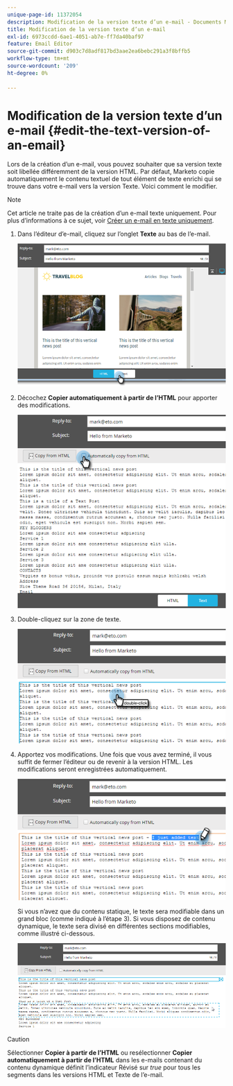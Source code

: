 ```yaml
---
unique-page-id: 11372054
description: Modification de la version texte d’un e-mail - Documents Marketo - Documentation du produit
title: Modification de la version texte d’un e-mail
exl-id: 6973ccdd-6ae1-4051-ab7e-ff7da40baf97
feature: Email Editor
source-git-commit: d903c7d8adf817bd3aae2ea6bebc291a3f8bffb5
workflow-type: tm+mt
source-wordcount: '209'
ht-degree: 0%

---
```


# Modification de la version texte d’un e-mail {#edit-the-text-version-of-an-email}

Lors de la création d’un e-mail, vous pouvez souhaiter que sa version texte soit libellée différemment de la version HTML. Par défaut, Marketo copie automatiquement le contenu textuel de tout élément de texte enrichi qui se trouve dans votre e-mail vers la version Texte. Voici comment le modifier.

>[!NOTE]
>
>Cet article ne traite pas de la création d’un e-mail texte uniquement. Pour plus d’informations à ce sujet, voir [Créer un e-mail en texte uniquement](/help/marketo/product-docs/email-marketing/general/creating-an-email/create-a-text-only-email.md).

1. Dans l’éditeur d’e-mail, cliquez sur l’onglet **Texte** au bas de l’e-mail.

   ![](assets/one-5.png)

1. Décochez **Copier automatiquement à partir de l’HTML** pour apporter des modifications.

   ![](assets/two-5.png)

1. Double-cliquez sur la zone de texte.

   ![](assets/three-4.png)

1. Apportez vos modifications. Une fois que vous avez terminé, il vous suffit de fermer l’éditeur ou de revenir à la version HTML. Les modifications seront enregistrées automatiquement.

   ![](assets/four-4.png)

   Si vous n’avez que du contenu statique, le texte sera modifiable dans un grand bloc (comme indiqué à l’étape 3). Si vous disposez de contenu dynamique, le texte sera divisé en différentes sections modifiables, comme illustré ci-dessous.

   ![](assets/five-3.png)

>[!CAUTION]
>
>Sélectionner **Copier à partir de l’HTML** ou resélectionner **Copier automatiquement à partir de l’HTML** dans les e-mails contenant du contenu dynamique définit l’indicateur Révisé sur _true_ pour tous les segments dans les versions HTML et Texte de l’e-mail.
